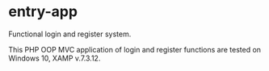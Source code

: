 # entry-app
Functional login and register system.

This PHP OOP MVC application of login and register functions are tested on Windows 10, XAMP v.7.3.12.
